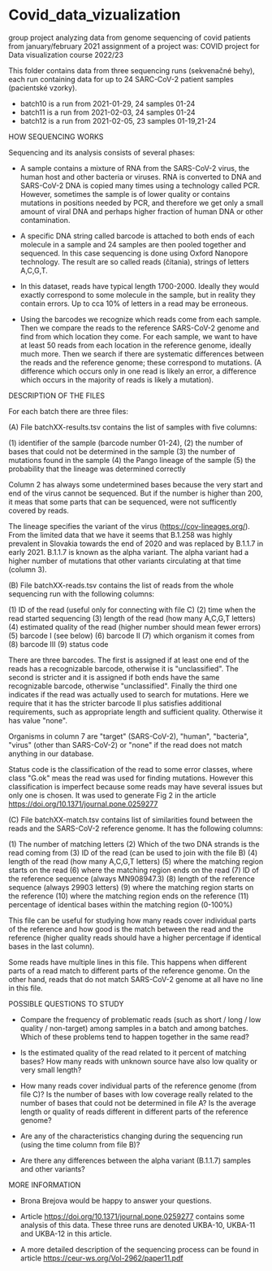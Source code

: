 # Covid_data_vizualization
group project analyzing data from genome sequencing of covid patients from january/february 2021
assignment of a project was:
COVID project for Data visualization course 2022/23

This folder contains data from three sequencing runs (sekvenačné behy), each run containing data for up to 
24 SARC-CoV-2 patient samples (pacientské vzorky).

* batch10 is a run from 2021-01-29, 24 samples 01-24
* batch11 is a run from 2021-02-03, 24 samples 01-24
* batch12 is a run from 2021-02-05, 23 samples 01-19,21-24


HOW SEQUENCING WORKS

Sequencing and its analysis consists of several phases:

* A sample contains a mixture of RNA from the SARS-CoV-2 virus, the human host and other bacteria or viruses. RNA is converted to DNA and SARS-CoV-2 DNA is copied many times using a technology called PCR. However, sometimes the sample is of lower quality or contains mutations in positions needed by PCR, and therefore we get only a small amount of viral DNA and perhaps higher fraction of human DNA or other contamination.

* A specific DNA string called barcode is attached to both ends of each molecule in a sample and 24 samples are then pooled together and sequenced. In this case sequencing is done using Oxford Nanopore technology. The result are so called reads (čítania), strings of letters A,C,G,T.

* In this dataset, reads have typical length 1700-2000. Ideally they would exactly correspond to some molecule in the sample, but in reality they contain errors. Up to cca 10% of letters in a read may be erroneous.

* Using the barcodes we recognize which reads come from each sample. Then we compare the reads to the reference SARS-CoV-2 genome and find from which location they come. For each sample, we want to have at least 50 reads from each location in the reference genome, ideally much more. Then we search if there are systematic differences between the reads and the reference genome; these correspond to mutations. (A difference which occurs only in one read is likely an error, a difference which occurs in the majority of reads is likely a mutation).


DESCRIPTION OF THE FILES

For each batch there are three files:

(A) File batchXX-results.tsv contains the list of samples with five columns:

  (1) identifier of the sample (barcode number 01-24),
  (2) the number of bases that could not be determined in the sample
  (3) the number of mutations found in the sample
  (4) the Pango lineage of the sample
  (5) the probability that the lineage was determined correctly

Column 2 has always some undetermined bases because the very start and end of the virus cannot be sequenced. But if the number is higher than 200, it meas that some parts that can be sequenced, were not sufficently covered by reads.

The lineage specifies the variant of the virus (https://cov-lineages.org/). 
From the limited data that we have it seems that B.1.258 was highly prevalent in Slovakia 
towards the end of 2020 and was replaced by B.1.1.7 in early 2021. B.1.1.7 is known as the alpha variant. 
The alpha variant had a higher number of mutations that other variants circulating at that time (column 3).

(B) File batchXX-reads.tsv contains the list of reads from the whole sequencing run with the following columns:

   (1) ID of the read (useful only for connecting with file C)
   (2) time when the read started sequencing
   (3) length of the read (how many A,C,G,T letters)
   (4) estimated quality of the read (higher number should mean fewer errors)
   (5) barcode I (see below)
   (6) barcode II
   (7) which organism it comes from
   (8) barcode III
   (9) status code

There are three barcodes. The first is assigned if at least one end of the reads has a recognizable barcode, otherwise it is "unclassified". The second is stricter and it is assigned if both ends have the same recognizable barcode, otherwise "unclassified". Finally the third one indicates if the read was actually used to search for mutations. Here we require that it has the stricter barcode II plus satisfies additional requirements, such as appropriate length and sufficient quality. Otherwise it has value "none".

Organisms in column 7 are "target" (SARS-CoV-2), "human", "bacteria", "virus" (other than SARS-CoV-2) or "none" if the read does not match anything in our database.

Status code is the classification of the read to some error classes, where class "G.ok" meas the read was used for finding mutations. However this classification is imperfect because some reads may have several issues but only one is chosen. It was used to generate Fig 2 in the article https://doi.org/10.1371/journal.pone.0259277

(C) File batchXX-match.tsv contains list of similarities found between the reads and the SARS-CoV-2 reference genome. It has the following columns:

  (1) The number of matching letters
  (2) Which of the two DNA strands is the read coming from
  (3) ID of the read (can be used to join with the file B)
  (4) length of the read (how many A,C,G,T letters)
  (5) where the matching region starts on the read
  (6) where the matching region ends on the read
  (7) ID of the reference sequence (always MN908947.3)
  (8) length of the reference sequence (always 29903 letters)
  (9) where the matching region starts on the reference
 (10) where the matching region ends on the reference
 (11) percentage of identical bases within the matching region (0-100%)
 
This file can be useful for studying how many reads cover individual parts of the reference and how good is the match between the read and the reference (higher quality reads should have a higher percentage if identical bases in the last column).

Some reads have multiple lines in this file. This happens when different parts of a read match to different parts of the reference genome. On the other hand, reads that do not match SARS-CoV-2 genome at all have no line in this file.


POSSIBLE QUESTIONS TO STUDY

* Compare the frequency of problematic reads (such as short / long / low quality / non-target) among samples in a batch and 
among batches. Which of these problems tend to happen together in the same read? 

* Is the estimated quality of the read related to it percent of matching bases?  How many reads with unknown source have also 
low quality or very small length?

* How many reads cover individual parts of the reference genome (from file C)? Is the number of bases with low coverage 
really related to the number of bases that could not be determined in file A? Is the average length or quality of reads 
different in different parts of the reference genome?

* Are any of the characteristics changing during the sequencing run (using the time column from file B)?

* Are there any differences between the alpha variant (B.1.1.7) samples and other variants?


MORE INFORMATION

* Brona Brejova would be happy to answer your questions.

* Article https://doi.org/10.1371/journal.pone.0259277 contains some analysis of this data. These three runs are denoted UKBA-10, UKBA-11 and UKBA-12 in this article.

* A more detailed description of the sequencing process can be found in article https://ceur-ws.org/Vol-2962/paper11.pdf
